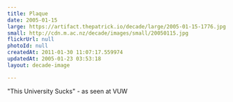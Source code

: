 ```yaml
---
title: Plaque
date: 2005-01-15
large: https://artifact.thepatrick.io/decade/large/2005-01-15-1776.jpg
small: http://cdn.m.ac.nz/decade/images/small/20050115.jpg
flickrUrl: null
photoId: null
createdAt: 2011-01-30 11:07:17.559974
updatedAt: 2005-01-23 03:53:18
layout: decade-image

---
```

"This University Sucks" - as seen at VUW

